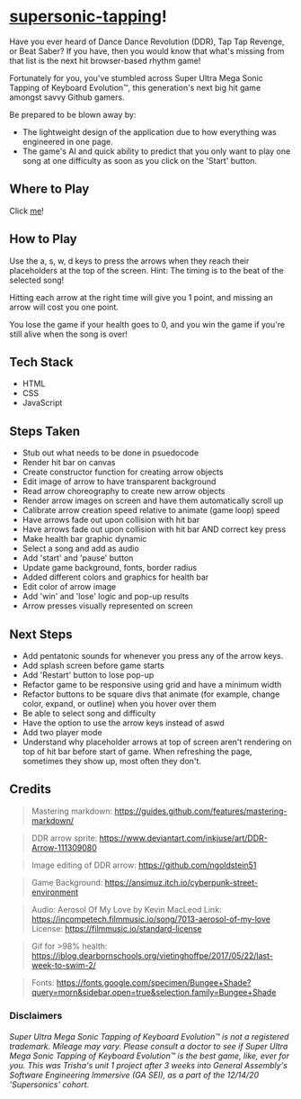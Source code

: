 # [supersonic-tapping](https://trishapan.github.io/supersonic-tapping/)!
Have you ever heard of Dance Dance Revolution (DDR), Tap Tap Revenge, or Beat Saber? If you have, then you would know that what's missing from that list is the next hit browser-based rhythm game! 

Fortunately for you, you've stumbled across Super Ultra Mega Sonic Tapping of Keyboard Evolution™, this generation's next big hit game amongst savvy Github gamers. 

Be prepared to be blown away by:
- The lightweight design of the application due to how everything was engineered in one page. 
- The game's AI and quick ability to predict that you only want to play one song at one difficulty as soon as you click on the 'Start' button.

## Where to Play
Click [me](https://trishapan.github.io/supersonic-tapping/)!

## How to Play 
Use the a, s, w, d keys to press the arrows when they reach their placeholders at the top of the screen. Hint: The timing is to the beat of the selected song!

 Hitting each arrow at the right time will give you 1 point, and missing an arrow will cost you one point. 

 You lose the game if your health goes to 0, and you win the game if you're still alive when the song is over!

## Tech Stack
* HTML
* CSS
* JavaScript

## Steps Taken
* Stub out what needs to be done in psuedocode
* Render hit bar on canvas
* Create constructor function for creating arrow objects
* Edit image of arrow to have transparent background
* Read arrow choreography to create new arrow objects
* Render arrow images on screen and have them automatically scroll up
* Calibrate arrow creation speed relative to animate (game loop) speed
* Have arrows fade out upon collision with hit bar
* Have arrows fade out upon collision with hit bar AND correct key press
* Make health bar graphic dynamic 
* Select a song and add as audio
* Add 'start' and 'pause' button
* Update game background, fonts, border radius
* Added different colors and graphics for health bar
* Edit color of arrow image 
* Add 'win' and 'lose' logic and pop-up results
* Arrow presses visually represented on screen 

## Next Steps
* Add pentatonic sounds for whenever you press any of the arrow keys.
* Add splash screen before game starts
* Add 'Restart' button to lose pop-up
* Refactor game to be responsive using grid and have a minimum width
* Refactor buttons to be square divs that animate (for example, change color, expand, or outline) when you hover over them
* Be able to select song and difficulty
* Have the option to use the arrow keys instead of aswd
* Add two player mode 
* Understand why placeholder arrows at top of screen aren't rendering on top of hit bar before start of game. When refreshing the page, sometimes they show up, most often they don't.

## Credits
>Mastering markdown: https://guides.github.com/features/mastering-markdown/

>DDR arrow sprite: https://www.deviantart.com/inkjuse/art/DDR-Arrow-111309080

>Image editing of DDR arrow: https://github.com/ngoldstein51

>Game Background: https://ansimuz.itch.io/cyberpunk-street-environment

>Audio: Aerosol Of My Love by Kevin MacLeod
>Link: https://incompetech.filmmusic.io/song/7013-aerosol-of-my-love
>License: https://filmmusic.io/standard-license

>Gif for >98% health: https://iblog.dearbornschools.org/vietinghoffpe/2017/05/22/last-week-to-swim-2/

>Fonts: https://fonts.google.com/specimen/Bungee+Shade?query=morn&sidebar.open=true&selection.family=Bungee+Shade

### Disclaimers
###### Super Ultra Mega Sonic Tapping of Keyboard Evolution™ is not a registered trademark. Mileage may vary. Please consult a doctor to see if Super Ultra Mega Sonic Tapping of Keyboard Evolution™ is the best game, like, ever for you. This was Trisha's unit 1 project after 3 weeks into General Assembly's Software Engineering Immersive (GA SEI), as a part of the 12/14/20 'Supersonics' cohort.
